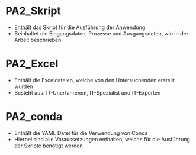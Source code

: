 # PA2_Skript
- Enthält das Skript für die Ausführung der Anwendung
- Beinhaltet die Eingangsdaten, Prozesse und Ausgangsdaten, wie in der Arbeit beschrieben


# PA2_Excel 
- Enthält die Exceldateien, welche von den Untersuchenden erstellt wurden
- Besteht aus: IT-Unerfahrenen, IT-Spezialist und IT-Experten


# PA2_conda
- Enthält die YAML Datei für die Verwendung von Conda
- Hierbei sind alle Voraussetzungen enthalten, welche für die Ausführung der Skripte benötigt werden






